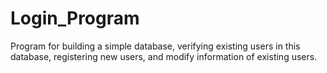 # Login_Program
Program for building a simple database, verifying existing users in this database, registering new users, and modify information of existing users.
